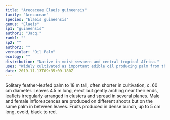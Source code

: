 ```yaml
---
title: "Arecaceae Elaeis guineensis"
family: "Arecaceae"
species: "Elaeis guineensis"
genus: "Elaeis"
sp1: "guineensis"
author1: "Jacq."
rank1: ""
sp2: ""
author2: ""
vernacular: "Oil Palm"
ecology: ""
distribution: "Native in moist western and central tropical Africa."
uses: "Widely cultivated as important edible oil producing palm from the fruits."
date: 2019-11-13T09:35:09.180Z
---
```

Solitary feather-leafed palm to 18 m tall, often shorter in cultivation, c. 60 cm diameter. Leaves 4.5 m long, erect but gently arching near their ends, leaflets irregularly arranged in clusters and spread in several planes. Male and female inflorescences are produced on different shoots but on the same palm in between leaves. Fruits produced in dense bunch, up to 5 cm long, ovoid, black to red.